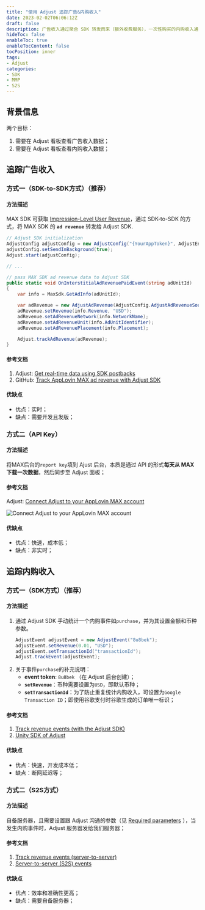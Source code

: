 ```yaml
---
title: "使用 Adjust 追踪广告&内购收入"
date: 2023-02-02T06:06:12Z
draft: false
description: 广告收入通过聚合 SDK 转发而来（额外收费服务），一次性购买的内购收入通过设置带有货币金额属性的事件而来，订阅性质的内购收入有专门的 subscription API（额外收费服务）。
hideToc: false
enableToc: true
enableTocContent: false
tocPosition: inner
tags:
- Adjust
categories:
- SDK
- MMP
- S2S
---
```


## 背景信息

两个目标：
1. 需要在 Adjust 看板查看广告收入数据；
2. 需要在 Adjust 看板查看内购收入数据；

## 追踪广告收入

### 方式一（SDK-to-SDK方式）（推荐）

#### 方法描述

MAX SDK 可获取 [Impression-Level User Revenue](https://dash.applovin.com/documentation/mediation/android/getting-started/advanced-settings#impression-level-user-revenue-api)，通过 SDK-to-SDK 的方式，将 MAX SDK 的 **`ad revenue`** 转发给 Adjust SDK.

```C#
// Adjust SDK initialization
AdjustConfig adjustConfig = new AdjustConfig("{YourAppToken}", AdjustEnvironment.Sandbox);
adjustConfig.setSendInBackground(true);
Adjust.start(adjustConfig);

// ...

// pass MAX SDK ad revenue data to Adjust SDK
public static void OnInterstitialAdRevenuePaidEvent(string adUnitId)
{
    var info = MaxSdk.GetAdInfo(adUnitId);

    var adRevenue = new AdjustAdRevenue(AdjustConfig.AdjustAdRevenueSourceAppLovinMAX);
    adRevenue.setRevenue(info.Revenue, "USD");
    adRevenue.setAdRevenueNetwork(info.NetworkName);
    adRevenue.setAdRevenueUnit(info.AdUnitIdentifier);
    adRevenue.setAdRevenuePlacement(info.Placement);

    Adjust.trackAdRevenue(adRevenue);
}
```

#### 参考文档

1. Adjust: [Get real-time data using SDK postbacks](https://help.adjust.com/en/article/applovin-max#set-up-tracking-with-applovin)
2. GitHub: [Track AppLovin MAX ad revenue with Adjust SDK](https://github.com/adjust/unity_sdk/blob/master/doc/english/sdk-to-sdk/applovin-max.md)

#### 优缺点

- 优点：实时；
- 缺点：需要开发且发版；

### 方式二（API Key）

#### 方法描述

将MAX后台的`report key`填到 Ajust 后台，本质是通过 API 的形式**每天从 MAX 下载一次数据**，然后同步至 Adjust 面板；

#### 参考文档

Adjust: [Connect Adjust to your AppLovin MAX account](https://help.adjust.com/en/article/applovin-max#set-up-tracking-with-applovin)

<img src='/images/posts/connect-adjust-to-your-applovin-MAX-account.png' alt='Connect Adjust to your AppLovin MAX account'>

#### 优缺点

- 优点：快速，成本低；
- 缺点：非实时；

## 追踪内购收入

### 方式一（SDK方式）（推荐）

#### 方法描述

1. 通过 Adjust SDK 手动统计一个内购事件如`purchase`，并为其设置金额和币种参数。
    ```C#
    AdjustEvent adjustEvent = new AdjustEvent("8u8bek");
    adjustEvent.setRevenue(0.01, "USD");
    adjustEvent.setTransactionId("transactionId");
    Adjust.trackEvent(adjustEvent);
    ```
2. 关于事件`purchase`的补充说明：
   - **event token**: `8u8bek` （在 Adjust 后台创建）；
   - **`setRevenue`**：币种需要设置为`USD`，即默认币种；
   - **`setTransactionId`**：为了防止重复统计内购收入，可设置为`Google Transaction ID`；即使用谷歌支付时谷歌生成的订单唯一标识；

#### 参考文档

1. [Track revenue events (with the Adjust SDK)](https://help.adjust.com/en/article/revenue-events#track-revenue-events)
2. [Unity SDK of Adjust](https://github.com/adjust/unity_sdk/blob/master/README.md#et-revenue)

#### 优缺点

- 优点：快速，开发成本低；
- 缺点：断网延迟等；

### 方式二（S2S方式）

#### 方法描述

自备服务器，且需要设置跟 Adjust 沟通的参数（见 [Required parameters](https://help.adjust.com/en/article/server-to-server-events#required-parameters) ），当发生内购事件时，Adjust 服务器发给我们服务器；

#### 参考文档

1. [Track revenue events (server-to-server)](https://help.adjust.com/en/article/revenue-events#track-revenue-events-sts)
2. [Server-to-server (S2S) events](https://help.adjust.com/en/article/server-to-server-events#set-up-s2s-security)

#### 优缺点

- 优点：效率和准确性更高；
- 缺点：需要自备服务器； 